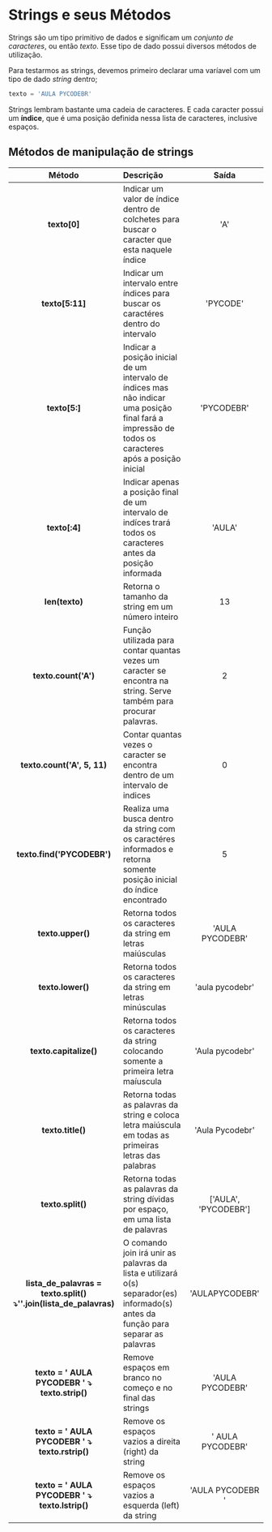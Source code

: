 # Strings e seus Métodos
Strings são um tipo primitivo de dados e significam um *conjunto de caracteres*, ou então *texto*. Esse tipo de dado possui diversos métodos de utilização.

Para testarmos as strings, devemos primeiro declarar uma varíavel com um tipo de dado *string* dentro;

```python
texto = 'AULA PYCODEBR'
```

Strings lembram bastante uma cadeia de caracteres. E cada caracter possui um **índice**, que é uma posição definida nessa lista de caracteres, inclusive espaços.

## Métodos de manipulação de strings


| Método | Descrição | Saída |
| :---: | :--- | :---: |
| **texto[0]** | Indicar um valor de índice dentro de colchetes para buscar o caracter que esta naquele índice | 'A' |
| **texto[5:11]** | Indicar um intervalo entre índices para buscar os caractéres dentro do intervalo | 'PYCODE' |
| **texto[5:]** | Indicar a posição inicial de um intervalo de índices mas não indicar uma posição final fará a impressão de todos os caracteres após a posição inicial | 'PYCODEBR' |
| **texto[:4]** | Indicar apenas a posição final de um intervalo de indíces trará todos os caracteres antes da posição informada | 'AULA' |
| **len(texto)** | Retorna o tamanho da string em um número inteiro | 13 |
| **texto.count('A')** | Função utilizada para contar quantas vezes um caracter se encontra na string. Serve também para procurar palavras. | 2 |
| **texto.count('A', 5, 11)** | Contar quantas vezes o caracter se encontra dentro de um intervalo de indices | 0 |
| **texto.find('PYCODEBR')** | Realiza uma busca dentro da string com os caractéres informados e retorna somente posição inicial do índice encontrado | 5 |
| **texto.upper()** | Retorna todos os caracteres da string em letras maiúsculas | 'AULA PYCODEBR' |
| **texto.lower()** | Retorna todos os caracteres da string em letras minúsculas | 'aula pycodebr' |
| **texto.capitalize()** | Retorna todos os caracteres da string colocando somente a primeira letra maíuscula | 'Aula pycodebr' |
| **texto.title()** | Retorna todas as palavras da string e coloca letra maiúscula em todas as primeiras letras das palabras | 'Aula Pycodebr' |
| **texto.split()** | Retorna todas as palavras da string dívidas por espaço, em uma lista de palavras | ['AULA', 'PYCODEBR'] |
| **lista_de_palavras = texto.split() ⤵️''.join(lista_de_palavras)** | O comando join irá unir as palavras da lista e utilizará o(s) separador(es) informado(s) antes da função para separar as palavras | 'AULAPYCODEBR' |
| **texto = '   AULA PYCODEBR   ' ⤵️ texto.strip()** | Remove espaços em branco no começo e no final das strings | 'AULA PYCODEBR' |
| **texto = '   AULA PYCODEBR   ' ⤵️ texto.rstrip()** | Remove os espaços vazios a direita (right) da string | '   AULA PYCODEBR' |
| **texto = '   AULA PYCODEBR   ' ⤵️ texto.lstrip()** | Remove os espaços vazios a esquerda (left) da string | 'AULA PYCODEBR   ' |